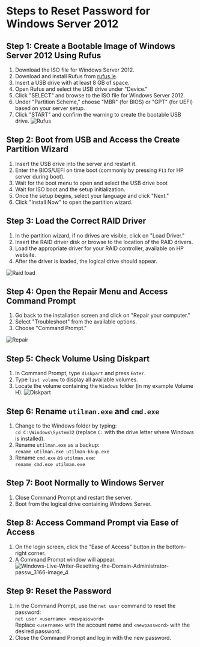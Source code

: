 # Steps to Reset Password for Windows Server 2012

## Step 1: Create a Bootable Image of Windows Server 2012 Using Rufus
1. Download the ISO file for Windows Server 2012.
2. Download and install Rufus from [rufus.ie](https://rufus.ie).
3. Insert a USB drive with at least 8 GB of space.
4. Open Rufus and select the USB drive under "Device."
5. Click "SELECT" and browse to the ISO file for Windows Server 2012.
6. Under "Partition Scheme," choose "MBR" (for BIOS) or "GPT" (for UEFI) based on your server setup.
7. Click "START" and confirm the warning to create the bootable USB drive.
![Rufus](https://github.com/user-attachments/assets/e8e5eb6b-7ebc-480b-abc6-2a08b8e3601c)



## Step 2: Boot from USB and Access the Create Partition Wizard
1. Insert the USB drive into the server and restart it.
2. Enter the BIOS/UEFI on time boot (commonly by pressing `F11` for HP server during boot).
3. Wait for the boot menu to open and select the USB drive boot
4. Wait for ISO boot and the setup initialization.
5. Once the setup begins, select your language and click "Next."
6. Click "Install Now" to open the partition wizard.

## Step 3: Load the Correct RAID Driver
1. In the partition wizard, if no drives are visible, click on "Load Driver."
2. Insert the RAID driver disk or browse to the location of the RAID drivers.
3. Load the appropriate driver for your RAID controller, available on HP website.
4. After the driver is loaded, the logical drive should appear.

![Raid load](https://github.com/user-attachments/assets/ae929b92-877f-4c49-b277-c7313d0d32e6)


## Step 4: Open the Repair Menu and Access Command Prompt
1. Go back to the installation screen and click on "Repair your computer."
2. Select "Troubleshoot" from the available options.
3. Choose "Command Prompt."

![Repair](https://github.com/user-attachments/assets/53a74703-421b-4aa6-bab8-840a8daf0499)

## Step 5: Check Volume Using Diskpart
1. In Command Prompt, type `diskpart` and press `Enter`.
2. Type `list volume` to display all available volumes.
3. Locate the volume containing the `Windows` folder (in my example Volume H).
![Diskpart](https://github.com/user-attachments/assets/c9850d7e-2d64-4aaa-af50-5f124c78ed18)


## Step 6: Rename `utilman.exe` and `cmd.exe`
1. Change to the Windows folder by typing:  
   `cd C:\Windows\System32` (replace `C:` with the drive letter where Windows is installed).
2. Rename `utilman.exe` as a backup:  
   `rename utilman.exe utilman-bkup.exe`
3. Rename `cmd.exe` as `utilman.exe`:  
   `rename cmd.exe utilman.exe`

## Step 7: Boot Normally to Windows Server
1. Close Command Prompt and restart the server.
2. Boot from the logical drive containing Windows Server.

## Step 8: Access Command Prompt via Ease of Access
1. On the login screen, click the "Ease of Access" button in the bottom-right corner.
2. A Command Prompt window will appear.
   ![Windows-Live-Writer-Resetting-the-Domain-Administrator-passw_3166-image_4](https://github.com/user-attachments/assets/c45d31e1-6f33-4f1c-add7-8d75cf775aff)


## Step 9: Reset the Password
1. In the Command Prompt, use the `net user` command to reset the password:  
   `net user <username> <newpassword>`  
   Replace `<username>` with the account name and `<newpassword>` with the desired password.
2. Close the Command Prompt and log in with the new password.

